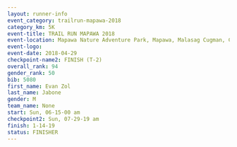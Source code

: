 ```yaml
---
layout: runner-info 
event_category: trailrun-mapawa-2018 
category_km: 5K 
event-title: TRAIL RUN MAPAWA 2018 
event-location: Mapawa Nature Adventure Park, Mapawa, Malasag Cugman, Cagayan de Oro Philippines 
event-logo: 
event-date: 2018-04-29 
checkpoint-name2: FINISH (T-2) 
overall_rank: 94
gender_rank: 50
bib: 5080
first_name: Evan Zol
last_name: Jabone
gender: M
team_name: None
start: Sun, 06-15-00 am
checkpoint2: Sun, 07-29-19 am
finish: 1-14-19
status: FINISHER
---
```

